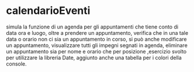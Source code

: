 # calendarioEventi
simula la funzione di un agenda per gli appuntamenti che tiene conto di data ora e luogo, oltre a prendere un appuntamento, verifica che in una tale data o orario non ci
sia un appuntamento in corso, si può anche modificare un appuntamento, visualizzare tutti gli impegni segnati in agenda, eliminare un appuntamento sia per nome e orario che
per posizione ,esercizio svolto per utilizzare la libreria Date, aggiunto anche una tabella per i colori della console. 

